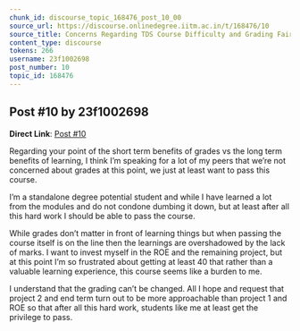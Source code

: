 ```yaml
---
chunk_id: discourse_topic_168476_post_10_00
source_url: https://discourse.onlinedegree.iitm.ac.in/t/168476/10
source_title: Concerns Regarding TDS Course Difficulty and Grading Fairness
content_type: discourse
tokens: 266
username: 23f1002698
post_number: 10
topic_id: 168476
---
```


## Post #10 by 23f1002698

**Direct Link**: [Post #10](https://discourse.onlinedegree.iitm.ac.in/t/168476/10)

Regarding your point of the short term benefits of grades vs the long term benefits of learning, I think I’m speaking for a lot of my peers that we’re not concerned about grades at this point, we just at least want to pass this course.

I’m a standalone degree potential student and while I have learned a lot from the modules and do not condone dumbing it down, but at least after all this hard work I should be able to pass the course.

While grades don’t matter in front of learning things but when passing the course itself is on the line then the learnings are overshadowed by the lack of marks. I want to invest myself in the ROE and the remaining project, but at this point I’m so frustrated about getting at least 40 that rather than a valuable learning experience, this course seems like a burden to me.

I understand that the grading can’t be changed. All I hope and request that project 2 and end term turn out to be more approachable than project 1 and ROE so that after all this hard work, students like me at least get the privilege to pass.
